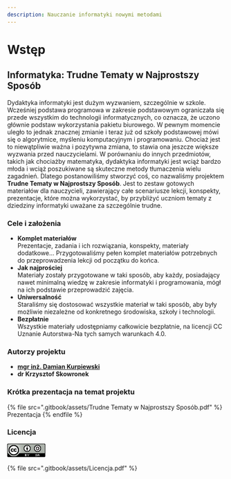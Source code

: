 ```yaml
---
description: Nauczanie informatyki nowymi metodami
---
```


# Wstęp

## Informatyka: Trudne Tematy w Najprostszy Sposób

Dydaktyka informatyki jest dużym wyzwaniem, szczególnie w szkole. Wcześniej podstawa programowa w zakresie podstawowym ograniczała się przede wszystkim do technologii informatycznych, co oznacza, że uczono głównie podstaw wykorzystania pakietu biurowego. W pewnym momencie uległo to jednak znacznej zmianie i teraz już od szkoły podstawowej mówi się o algorytmice, myśleniu komputacyjnym i programowaniu. Chociaż jest to niewątpliwie ważna i pozytywna zmiana, to stawia ona jeszcze większe wyzwania przed nauczycielami. W porównaniu do innych przedmiotów, takich jak chociażby matematyka, dydaktyka informatyki jest wciąż bardzo młoda i wciąż poszukiwane są skuteczne metody tłumaczenia wielu zagadnień. Dlatego postanowiliśmy stworzyć coś, co nazwaliśmy projektem **Trudne Tematy w Najprostszy Sposób**. Jest to zestaw gotowych materiałów dla nauczycieli, zawierający całe scenariusze lekcji, konspekty, prezentacje, które można wykorzystać, by przybliżyć uczniom tematy z dziedziny informatyki uważane za szczególnie trudne.

### Cele i założenia

* **Komplet materiałów**\
  Prezentacje, zadania i ich rozwiązania, konspekty, materiały dodatkowe... Przygotowaliśmy pełen komplet materiałów potrzebnych do przeprowadzenia lekcji od początku do końca.
* **Jak najprościej**\
  Materiały zostały przygotowane w taki sposób, aby każdy, posiadający nawet minimalną wiedzę w zakresie informatyki i programowania, mógł na ich podstawie przeprowadzić zajęcia.
* **Uniwersalność**\
  Staraliśmy się dostosować wszystkie materiał w taki sposób, aby były możliwie niezależne od konkretnego środowiska, szkoły i technologii.
* **Bezpłatnie**\
  Wszystkie materiały udostępniamy całkowicie bezpłatnie, na licencji CC Uznanie Autorstwa-Na tych samych warunkach 4.0.

### Autorzy projektu

* [**mgr inż. Damian Kurpiewski**](https://blackbat13.github.io)
* **dr Krzysztof Skowronek**

### Krótka prezentacja na temat projektu

{% file src=".gitbook/assets/Trudne Tematy w Najprostszy Sposób.pdf" %}
Prezentacja
{% endfile %}

### **Licencja**

![Uznanie autorstwa-Na tych samych warunkach 4.0](.gitbook/assets/88x31.png)

{% file src=".gitbook/assets/Licencja.pdf" %}
